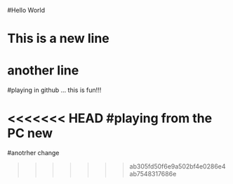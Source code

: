 #Hello World

# This is a new line

# another line

#playing in github ... this is fun!!!

<<<<<<< HEAD
#playing from the PC new
=======
#anotrher change
>>>>>>> ab305fd50f6e9a502bf4e0286e4ab7548317686e
